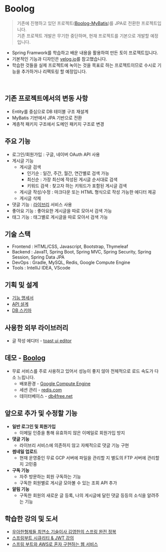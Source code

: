 # Boolog
>기존에 진행하고 있던 프로젝트([Boolog-MyBatis](https://github.com/Ji-Hwan-Jung/boolog-mybatis))를 JPA로 전환한 프로젝트입니다.<br>
기존 프로젝트 개발은 무기한 중단하며, 현재 프로젝트를 기본으로 개발할 예정입니다.

- Spring Framwork를 학습하고 배운 내용을 활용하여 만든 토이 프로젝트입니다.
- 기본적인 기능과 디자인은 [velog.io](https://velog.io/)를 참고했습니다.
- 학습한 것들을 실제 프로젝트에 녹이는 것을 목표로 하는 프로젝트이므로 수시로 기능을 추가하거나 리팩토링 할 예정입니다.
<br>
 
## 기존 프로젝트에서의 변동 사항
- Entity를 중심으로 DB 테이블 구조 재설계
- MyBatis 기반에서 JPA 기반으로 전환
- 계층적 패키지 구조에서 도메인 패키지 구조로 변경

## 주요 기능
- 로그인/회원가입 : 구글, 네이버 OAuth API 사용
- 게시글 기능
  - 게시글 검색
    - 인기순 : 일간, 주간, 월간, 연간별로 검색 가능
    - 최신순 : 가장 최신에 작성된 게시글 순서대로 검색
    - 키워드 검색 : 찾고자 하는 키워드가 포함된 게시글 검색
  - 게시글 작성/수정 : 마크다운 또는 HTML 형식으로 작성 가능한 에디터 제공
  - 게시글 삭제
- 댓글 기능 : [라이브리](https://www.livere.com/) 서비스 사용
- 좋아요 기능 : 좋아요한 게시글을 따로 모아서 검색 가능
- 태그 기능 : 태그별로 게시글을 따로 모아서 검색 가능
  <br>

## 기술 스택
- Frontend : HTML/CSS, Javascript, Bootstrap, Thymeleaf
- Backend : Java11, Spring Boot, Spring MVC, Spring Security, Spring Session, Spring Data JPA
- DevOps : Gradle, MySQL, Redis, Google Compute Engine
- Tools : IntelliJ IDEA, VScode

## 기획 및 설계
- [기능 명세서](https://spiral-shad-619.notion.site/641b6f9b214f4c89ad7f0d53ff5470a4)
- [API 설계](https://spiral-shad-619.notion.site/API-4f26a39fce3349d7919e84e773bef83a)
- [DB 스키마](https://www.erdcloud.com/d/g7m9tyvTkhDAhJcwt)

## 사용한 외부 라이브러리
- 글 작성 에디터 - [toast ui editor](https://ui.toast.com/tui-editor)

## 데모 - [Boolog](http://www.boolog.kro.kr)
- 무료 서비스를 주로 사용하고 있어서 성능이 좋지 않아 전체적으로 로드 속도가 다소 느립니다.
  - 배포환경 - [Google Compute Engine](https://cloud.google.com/compute?hl=ko)
  - 세션 관리 - [redis.com](https://redis.com/)
  - 데이터베이스 - [db4free.net](https://www.db4free.net/)

## 앞으로 추가 및 수정할 기능
- **일반 로그인 및 회원가입**
  - 이메일 인증을 통해 유효하지 않은 이메일로 회원가입 방지<br>
- **댓글 기능**
  - 라이브리 서비스에 의존하지 않고 자체적으로 댓글 기능 구현
- **썸네일 업로드**
  - 현재 운영중인 무료 GCP 서버에 파일을 관리할 지 별도의 FTP 서버에 관리할 지 고민중<br>
- **구독 기능**
  - 자주 방문하는 회원 구독하는 기능
  - 구독한 회원별로 게시글 모아볼 수 있는 조회 API 추가<br>
- **알림 기능**
  - 구독한 회원의 새로운 글 등록, 나의 게시글에 달린 댓글 등등의 소식을 알려주는 기능
    <br>

## 학습한 강의 및 도서
- [우아한형제들 최연소 기술이사 김영한의 스프링 완전 정복](https://www.inflearn.com/roadmaps/373)
- [스프링부트 시큐리티 & JWT 강의](https://www.inflearn.com/course/%EC%8A%A4%ED%94%84%EB%A7%81%EB%B6%80%ED%8A%B8-%EC%8B%9C%ED%81%90%EB%A6%AC%ED%8B%B0)
- [스프링 부트와 AWS로 혼자 구현하는 웹 서비스](http://www.yes24.com/Product/Goods/83849117)
